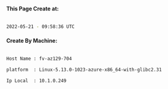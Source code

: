 
   
#### This Page Create at:

```bash

2022-05-21 - 09:58:36 UTC

```

#### Create By Machine:

```bash

Host Name : fv-az129-704

platform  : Linux-5.13.0-1023-azure-x86_64-with-glibc2.31

Ip Local  : 10.1.0.249

```

